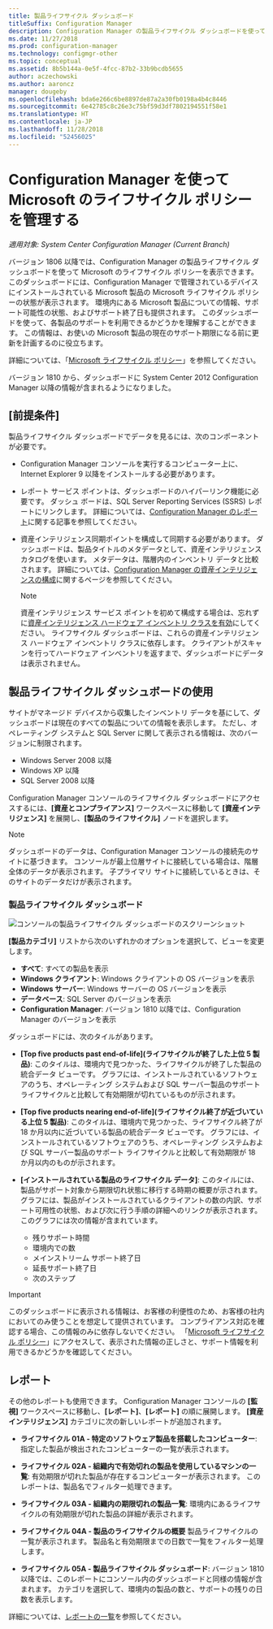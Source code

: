 ```yaml
---
title: 製品ライフサイクル ダッシュボード
titleSuffix: Configuration Manager
description: Configuration Manager の製品ライフサイクル ダッシュボードを使って Microsoft のライフサイクル ポリシーを表示します。
ms.date: 11/27/2018
ms.prod: configuration-manager
ms.technology: configmgr-other
ms.topic: conceptual
ms.assetid: 8b5b144a-0e5f-4fcc-87b2-33b9bcdb5655
author: aczechowski
ms.author: aaroncz
manager: dougeby
ms.openlocfilehash: bda6e266c6be8897de87a2a30fb0198a4b4c8446
ms.sourcegitcommit: 6e42785c8c26e3c75bf59d3df7802194551f58e1
ms.translationtype: HT
ms.contentlocale: ja-JP
ms.lasthandoff: 11/28/2018
ms.locfileid: "52456025"
---
```

# <a name="manage-microsoft-lifecycle-policy-with-configuration-manager"></a>Configuration Manager を使って Microsoft のライフサイクル ポリシーを管理する

*適用対象: System Center Configuration Manager (Current Branch)*

バージョン 1806 以降では、Configuration Manager の製品ライフサイクル ダッシュボードを使って Microsoft のライフサイクル ポリシーを表示できます。 このダッシュボードには、Configuration Manager で管理されているデバイスにインストールされている Microsoft 製品の Microsoft ライフサイクル ポリシーの状態が表示されます。 環境内にある Microsoft 製品についての情報、サポート可能性の状態、およびサポート終了日も提供されます。 このダッシュボードを使って、各製品のサポートを利用できるかどうかを理解することができます。 この情報は、お使いの Microsoft 製品の現在のサポート期限になる前に更新を計画するのに役立ちます。  

詳細については、「[Microsoft ライフサイクル ポリシー](https://support.microsoft.com/lifecycle)」を参照してください。

バージョン 1810 から、ダッシュボードに System Center 2012 Configuration Manager 以降の情報が含まれるようになりました。<!--1358702-->  



## <a name="prerequisites"></a>[前提条件] 

 製品ライフサイクル ダッシュボードでデータを見るには、次のコンポーネントが必要です。  

- Configuration Manager コンソールを実行するコンピューター上に、Internet Explorer 9 以降をインストールする必要があります。  

- レポート サービス ポイントは、ダッシュボードのハイパーリンク機能に必要です。 ダッシュ ボードは、SQL Server Reporting Services (SSRS) レポートにリンクします。 詳細については、[Configuration Manager のレポート](/sccm/core/servers/manage/reporting)に関する記事を参照してください。  

- 資産インテリジェンス同期ポイントを構成して同期する必要があります。 ダッシュボードは、製品タイトルのメタデータとして、資産インテリジェンス カタログを使います。 メタデータは、階層内のインベントリ データと比較されます。 詳細については、[Configuration Manager の資産インテリジェンスの構成](/sccm/core/clients/manage/asset-intelligence/configuring-asset-intelligence)に関するページを参照してください。  

     > [!NOTE]  
     > 資産インテリジェンス サービス ポイントを初めて構成する場合は、忘れずに[資産インテリジェンス ハードウェア インベントリ クラスを有効](/sccm/core/clients/manage/asset-intelligence/configuring-asset-intelligence#BKMK_EnableAssetIntelligence)にしてください。 ライフサイクル ダッシュボードは、これらの資産インテリジェンス ハードウェア インベントリ クラスに依存します。 クライアントがスキャンを行ってハードウェア インベントリを返すまで、ダッシュボードにデータは表示されません。  



## <a name="use-the-product-lifecycle-dashboard"></a>製品ライフサイクル ダッシュボードの使用

サイトがマネージド デバイスから収集したインベントリ データを基にして、ダッシュボードは現在のすべての製品についての情報を表示します。 ただし、オペレーティング システムと SQL Server に関して表示される情報は、次のバージョンに制限されます。

- Windows Server 2008 以降
- Windows XP 以降
- SQL Server 2008 以降

Configuration Manager コンソールのライフサイクル ダッシュボードにアクセスするには、**[資産とコンプライアンス]** ワークスペースに移動して **[資産インテリジェンス]** を展開し、**[製品のライフサイクル]** ノードを選択します。

> [!NOTE]  
> ダッシュボードのデータは、Configuration Manager コンソールの接続先のサイトに基づきます。 コンソールが最上位層サイトに接続している場合は、階層全体のデータが表示されます。 子プライマリ サイトに接続しているときは、そのサイトのデータだけが表示されます。

### <a name="product-lifecycle-dashboard"></a>製品ライフサイクル ダッシュボード

![コンソールの製品ライフサイクル ダッシュボードのスクリーンショット](media/product-lifecycle-dashboard.png)

**[製品カテゴリ]** リストから次のいずれかのオプションを選択して、ビューを変更します。  
- **すべて**: すべての製品を表示  
- **Windows クライアント**: Windows クライアントの OS バージョンを表示  
- **Windows サーバー**: Windows サーバーの OS バージョンを表示  
- **データベース**: SQL Server のバージョンを表示  
- **Configuration Manager**: バージョン 1810 以降では、Configuration Manager のバージョンを表示  

ダッシュボードには、次のタイルがあります。  

- **[Top five products past end-of-life]\(ライフサイクルが終了した上位 5 製品\)**: このタイルは、環境内で見つかった、ライフサイクルが終了した製品の統合データ ビューです。 グラフには、インストールされているソフトウェアのうち、オペレーティング システムおよび SQL サーバー製品のサポート ライフサイクルと比較して有効期限が切れているものが示されます。  

- **[Top five products nearing end-of-life]\(ライフサイクル終了が近づいている上位 5 製品\)**: このタイルは、環境内で見つかった、ライフサイクル終了が 18 か月以内に近づいている製品の統合データ ビューです。 グラフには、インストールされているソフトウェアのうち、オペレーティング システムおよび SQL サーバー製品のサポート ライフサイクルと比較して有効期限が 18 か月以内のものが示されます。  

- **[インストールされている製品のライフサイクル データ]**: このタイルには、製品がサポート対象から期限切れ状態に移行する時期の概要が示されます。 グラフには、製品がインストールされているクライアントの数の内訳、サポート可用性の状態、および次に行う手順の詳細へのリンクが表示されます。 このグラフには次の情報が含まれています。     
    - 残りサポート時間
    - 環境内での数 
    - メインストリーム サポート終了日
    - 延長サポート終了日
    - 次のステップ  

> [!IMPORTANT]  
> このダッシュボードに表示される情報は、お客様の利便性のため、お客様の社内においてのみ使うことを想定して提供されています。 コンプライアンス対応を確認する場合、この情報のみに依存しないでください。 「[Microsoft ライフサイクル ポリシー](https://support.microsoft.com/lifecycle)」にアクセスして、表示された情報の正しさと、サポート情報を利用できるかどうかを確認してください。  



## <a name="reporting"></a>レポート

その他のレポートも使用できます。 Configuration Manager コンソールの **[監視]** ワークスペースに移動し、**[レポート]**、**[レポート]** の順に展開します。 **[資産インテリジェンス]** カテゴリに次の新しいレポートが追加されます。  

- **ライフサイクル 01A - 特定のソフトウェア製品を搭載したコンピューター**: 指定した製品が検出されたコンピューターの一覧が表示されます。  

- **ライフサイクル 02A - 組織内で有効切れの製品を使用しているマシンの一覧**: 有効期限が切れた製品が存在するコンピューターが表示されます。 このレポートは、製品名でフィルター処理できます。

- **ライフサイクル 03A - 組織内の期限切れの製品一覧**: 環境内にあるライフサイクルの有効期限が切れた製品の詳細が表示されます。  

- **ライフサイクル 04A - 製品のライフサイクルの概要** 製品ライフサイクルの一覧が表示されます。 製品名と有効期限までの日数で一覧をフィルター処理します。  

- **ライフサイクル 05A - 製品ライフサイクル ダッシュボード**: バージョン 1810 以降では、このレポートにコンソール内のダッシュボードと同様の情報が含まれます。 カテゴリを選択して、環境内の製品の数と、サポートの残りの日数を表示します。  

詳細については、[レポートの一覧](/sccm/core/servers/manage/list-of-reports#asset-intelligence)を参照してください。<!--SCCMDocs issue 997-->  
